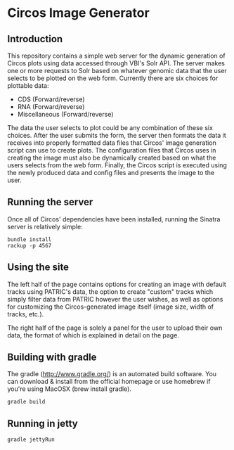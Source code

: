 # Circos Image Generator

## Introduction

This repository contains a simple web server for the dynamic generation of Circos plots using data accessed through VBI's Solr API. The server makes one or more requests to Solr based on whatever genomic data that the user selects to be plotted on the web form. Currently there are six choices for plottable data:

* CDS (Forward/reverse)
* RNA (Forward/reverse)
* Miscellaneous (Forward/reverse)

The data the user selects to plot could be any combination of these six choices. After the user submits the form, the server then formats the data it receives into properly formatted data files that Circos' image generation script can use to create plots. The configuration files that Circos uses in creating the image must also be dynamically created based on what the users selects from the web form. Finally, the Circos script is executed using the newly produced data and config files and presents the image to the user.

## Running the server

Once all of Circos' dependencies have been installed, running the Sinatra server is relatively simple:

    bundle install
    rackup -p 4567
    
## Using the site

The left half of the page contains options for creating an image with default tracks using PATRIC's data, the option to create "custom" tracks which simply filter data from PATRIC however the user wishes, as well as options for customizing the Circos-generated image itself (image size, width of tracks, etc.).

The right half of the page is solely a panel for the user to upload their own data, the format of which is explained in detail on the page.

## Building with gradle
The gradle (http://www.gradle.org/) is an automated build software. You can download & install from the official homepage or use homebrew if you're using MacOSX (brew install gradle).

    gradle build

## Running in jetty
    gradle jettyRun 
